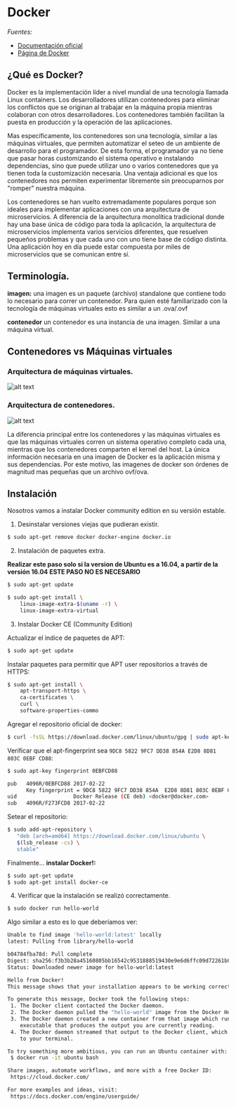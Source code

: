 Docker
===

*Fuentes:*
- [Documentación oficial](https://docs.docker.com/)
- [Página de Docker](https://www.docker.com/)

¿Qué es Docker?
---
Docker es la implementación líder a nivel mundial de una tecnología llamada Linux containers. Los desarrolladores utilizan contenedores para eliminar los conflictos que se originan al trabajar en la máquina propia mientras colaboran con otros desarrolladores.
Los contenedores también facilitan la puesta en producción y la operación de las aplicaciones.

Mas específicamente, los contenedores son una tecnología, similar a las máquinas virtuales, que permiten automatizar el seteo de un ambiente de desarrollo para el programador. De esta forma, el programador ya no tiene que pasar horas customizando el sistema operativo e instalando dependencias, sino que puede utilizar uno o varios contenedores que ya tienen toda la customización necesaria. Una ventaja adicional es que los contenedores nos permiten experimentar libremente sin preocuparnos por "romper" nuestra máquina.

Los contenedores se han vuelto extremadamente populares porque son ideales para implementar aplicaciones con una arquitectura de microservicios. A diferencia de la arquitectura monolítica tradicional donde hay una base única de código para toda la aplicación, la arquitectura de microservicios implementa varios servicios diferentes, que resuelven pequeños problemas y que cada uno con uno tiene base de código distinta. Una aplicación hoy en día puede estar compuesta por miles de microservicios que se comunican entre sí.

Terminología.
---
**imagen:** una imagen es un paquete (archivo) standalone que contiene todo lo necesario para correr un contenedor. Para quien esté familiarizado con la tecnología de máquinas virtuales esto es similar a un .ova/.ovf

**contenedor** un contenedor es una instancia de una imagen. Similar a una máquina virtual.

Contenedores vs Máquinas virtuales
---

### Arquitectura de máquinas virtuales.

![alt text](https://www.docker.com/sites/default/files/VM%402x.png "Arquitectura de máquinas virtuales")

### Arquitectura de contenedores.

![alt text](https://www.docker.com/sites/default/files/Container%402x.png "Arquitectura de contenedores")

La diferencia principal entre los contenedores y las máquinas virtuales es que las máquinas virtuales corren un sistema operativo completo cada una, mientras que los contenedores comparten el kernel del host. La única información necesaria en una imagen de Docker es la aplicación misma y sus dependencias. Por este motivo, las imagenes de docker son órdenes de magnitud mas pequeñas que un archivo ovf/ova.

Instalación
---
Nosotros vamos a instalar Docker community edition en su versión estable.

1) Desinstalar versiones viejas que pudieran existir.

```bash
$ sudo apt-get remove docker docker-engine docker.io
```

2) Instalación de paquetes extra.

**Realizar este paso solo si la version de Ubuntu es  a 16.04, a partir de la versión 16.04 ESTE PASO NO ES NECESARIO**

```bash
$ sudo apt-get update

$ sudo apt-get install \
    linux-image-extra-$(uname -r) \
    linux-image-extra-virtual
```
3) Instalar Docker CE (Community Edition)

Actualizar el indice de paquetes de APT:

```bash
$ sudo apt-get update

```
Instalar paquetes para permitir que APT user repositorios a través de HTTPS:

```bash
$ sudo apt-get install \
    apt-transport-https \
    ca-certificates \
    curl \
    software-properties-commo
```
Agregar el repositorio oficial de docker:
```bash
$ curl -fsSL https://download.docker.com/linux/ubuntu/gpg | sudo apt-key add -

```
Verificar que el apt-fingerprint sea ```9DC8 5822 9FC7 DD38 854A E2D8 8D81 803C 0EBF CD88```:
```bash
$ sudo apt-key fingerprint 0EBFCD88

pub   4096R/0EBFCD88 2017-02-22
      Key fingerprint = 9DC8 5822 9FC7 DD38 854A  E2D8 8D81 803C 0EBF CD88
uid                  Docker Release (CE deb) <docker@docker.com>
sub   4096R/F273FCD8 2017-02-22

```
Setear el repositorio:
```bash
$ sudo add-apt-repository \
   "deb [arch=amd64] https://download.docker.com/linux/ubuntu \
   $(lsb_release -cs) \
   stable"
```
Finalmente... **instalar Docker!:**
```bash
$ sudo apt-get update
$ sudo apt-get install docker-ce
```
4) Verificar que la instalación se realizó correctamente.
```bash
$ sudo docker run hello-world
```
Algo similar a esto es lo que deberíamos ver:

```bash
Unable to find image 'hello-world:latest' locally
latest: Pulling from library/hello-world

b04784fba78d: Pull complete
Digest: sha256:f3b3b28a45160805bb16542c9531888519430e9e6d6ffc09d72261b0d26ff74f
Status: Downloaded newer image for hello-world:latest

Hello from Docker!
This message shows that your installation appears to be working correctly.

To generate this message, Docker took the following steps:
 1. The Docker client contacted the Docker daemon.
 2. The Docker daemon pulled the "hello-world" image from the Docker Hub.
 3. The Docker daemon created a new container from that image which runs the
    executable that produces the output you are currently reading.
 4. The Docker daemon streamed that output to the Docker client, which sent it
    to your terminal.

To try something more ambitious, you can run an Ubuntu container with:
 $ docker run -it ubuntu bash

Share images, automate workflows, and more with a free Docker ID:
 https://cloud.docker.com/

For more examples and ideas, visit:
 https://docs.docker.com/engine/userguide/
```
